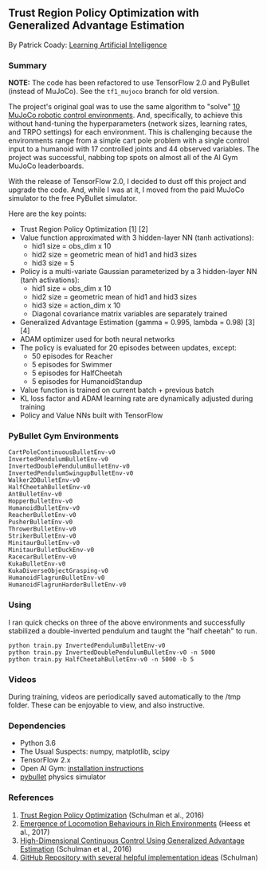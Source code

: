 ## Trust Region Policy Optimization with Generalized Advantage Estimation

By Patrick Coady: [Learning Artificial Intelligence](https://learningai.io/)

### Summary

**NOTE:** The code has been refactored to use TensorFlow 2.0 and PyBullet (instead of MuJoCo). See the `tf1_mujoco` branch for old version.

The project's original goal was to use the same algorithm to "solve" [10 MuJoCo robotic control environments](https://gym.openai.com/envs/#mujoco). And, specifically, to achieve this without hand-tuning the hyperparameters (network sizes, learning rates, and TRPO settings) for each environment. This is challenging because the environments range from a simple cart pole problem with a single control input to a humanoid with 17 controlled joints and 44 observed variables. The project was successful, nabbing top spots on almost all of the AI Gym MuJoCo leaderboards.

With the release of TensorFlow 2.0, I decided to dust off this project and upgrade the code. And, while I was at it, I moved from the paid MuJoCo simulator to the free PyBullet simulator.

Here are the key points:

* Trust Region Policy Optimization \[1\] \[2\]
* Value function approximated with 3 hidden-layer NN (tanh activations):
    * hid1 size = obs_dim x 10
    * hid2 size = geometric mean of hid1 and hid3 sizes
    * hid3 size = 5
* Policy is a multi-variate Gaussian parameterized by a 3 hidden-layer NN (tanh activations):
    * hid1 size = obs_dim x 10
    * hid2 size = geometric mean of hid1 and hid3 sizes
    * hid3 size = action_dim x 10
    * Diagonal covariance matrix variables are separately trained
* Generalized Advantage Estimation (gamma = 0.995, lambda = 0.98) \[3\] \[4\]
* ADAM optimizer used for both neural networks
* The policy is evaluated for 20 episodes between updates, except:
    * 50 episodes for Reacher
    * 5 episodes for Swimmer
    * 5 episodes for HalfCheetah
    * 5 episodes for HumanoidStandup
* Value function is trained on current batch + previous batch
* KL loss factor and ADAM learning rate are dynamically adjusted during training
* Policy and Value NNs built with TensorFlow

### PyBullet Gym Environments

```
CartPoleContinuousBulletEnv-v0
InvertedPendulumBulletEnv-v0
InvertedDoublePendulumBulletEnv-v0
InvertedPendulumSwingupBulletEnv-v0
Walker2DBulletEnv-v0
HalfCheetahBulletEnv-v0
AntBulletEnv-v0
HopperBulletEnv-v0
HumanoidBulletEnv-v0
ReacherBulletEnv-v0
PusherBulletEnv-v0
ThrowerBulletEnv-v0
StrikerBulletEnv-v0
MinitaurBulletEnv-v0
MinitaurBulletDuckEnv-v0
RacecarBulletEnv-v0
KukaBulletEnv-v0
KukaDiverseObjectGrasping-v0
HumanoidFlagrunBulletEnv-v0
HumanoidFlagrunHarderBulletEnv-v0
```

### Using

I ran quick checks on three of the above environments and successfully stabilized a double-inverted pendulum and taught the "half cheetah" to run.

```
python train.py InvertedPendulumBulletEnv-v0
python train.py InvertedDoublePendulumBulletEnv-v0 -n 5000
python train.py HalfCheetahBulletEnv-v0 -n 5000 -b 5
```

### Videos

During training, videos are periodically saved automatically to the /tmp folder. These can be enjoyable to view, and also instructive.

### Dependencies

* Python 3.6
* The Usual Suspects: numpy, matplotlib, scipy
* TensorFlow 2.x
* Open AI Gym: [installation instructions](https://gym.openai.com/docs)
* [pybullet](https://pypi.org/project/pybullet/) physics simulator

### References

1. [Trust Region Policy Optimization](https://arxiv.org/pdf/1502.05477.pdf) (Schulman et al., 2016)
2. [Emergence of Locomotion Behaviours in Rich Environments](https://arxiv.org/pdf/1707.02286.pdf) (Heess et al., 2017)
3. [High-Dimensional Continuous Control Using Generalized Advantage Estimation](https://arxiv.org/pdf/1506.02438.pdf) (Schulman et al., 2016)
4. [GitHub Repository with several helpful implementation ideas](https://github.com/joschu/modular_rl) (Schulman)
